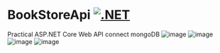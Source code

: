 # BookStoreApi [![.NET](https://github.com/huynhnvdev/BookStoreApi/actions/workflows/dotnet.yml/badge.svg)](https://github.com/huynhnvdev/BookStoreApi/actions/workflows/dotnet.yml)
Practical ASP.NET Core Web API connect mongoDB
![image](https://github.com/huynhnvdev/BookStoreApi/assets/146694657/4818341e-5ffe-4f5e-a969-23b2d89e571f)
![image](https://github.com/huynhnvdev/BookStoreApi/assets/146694657/821ec783-c7ff-4c12-a6ae-d8f6b76c9bf3)
![image](https://github.com/huynhnvdev/BookStoreApi/assets/146694657/0499b740-4a80-4454-8403-4e2019e837ef)
![image](https://github.com/huynhnvdev/BookStoreApi/assets/146694657/595f24fb-b9ea-4ce7-b92d-1a34742b0aeb)

